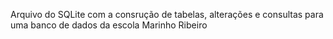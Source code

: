 Arquivo do SQLite com a consrução de tabelas, alterações e consultas para uma banco de dados da escola Marinho Ribeiro 
